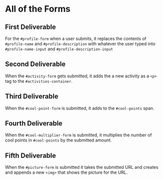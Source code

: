 # All of the Forms

## First Deliverable

For the `#profile-form` when a user submits, it replaces the contents of `#profile-name` and `#profile-description` with whatever the user typed into `#profile-name-input` and `#profile-description-input`

## Second Deliverable

When the `#activity-form` gets submitted, it adds the a new activity as a `<p>` tag to the `#activities-container`.

## Third Deliverable

When the `#cool-point-form` is submitted, it adds to the `#cool-points` span.

## Fourth Deliverable

When the `#cool-multiplier-form` is submitted, it multiplies the number of cool points in `#cool-points` by the submitted amount.

## Fifth Deliverable

When the `#picture-form` is submitted it takes the submitted URL and creates and appends a new `<img>` that shows the picture for the URL.
